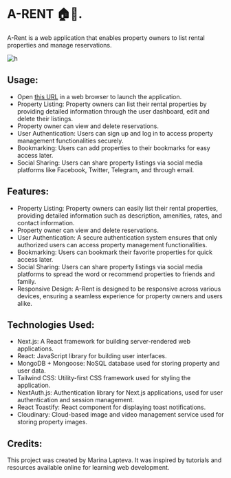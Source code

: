 # A-RENT 🏠💼.
A-Rent is a web application that enables property owners to list rental properties and manage reservations.

![h](https://github.com/LMV5/a-rent/assets/111173608/00e5c7e7-2b5c-4fd6-9ae2-e58ce5d012d7)

## Usage:
- Open [this URL](https://a-rent.vercel.app/) in a web browser to launch the application.
- Property Listing: Property owners can list their rental properties by providing detailed information through the user dashboard, edit and delete their listings.
- Property owner can view and delete reservations.
- User Authentication: Users can sign up and log in to access property management functionalities securely.
- Bookmarking: Users can add properties to their bookmarks for easy access later.
- Social Sharing: Users can share property listings via social media platforms like Facebook, Twitter, Telegram, and through email.

## Features:
- Property Listing: Property owners can easily list their rental properties, providing detailed information such as description, amenities, rates, and contact information.
- Property owner can view and delete reservations.
- User Authentication: A secure authentication system ensures that only authorized users can access property management functionalities.
- Bookmarking: Users can bookmark their favorite properties for quick access later.
- Social Sharing: Users can share property listings via social media platforms to spread the word or recommend properties to friends and family.
- Responsive Design: A-Rent is designed to be responsive across various devices, ensuring a seamless experience for property owners and users alike.

## Technologies Used:
- Next.js: A React framework for building server-rendered web applications.
- React: JavaScript library for building user interfaces.
- MongoDB + Mongoose: NoSQL database used for storing property and user data.
- Tailwind CSS: Utility-first CSS framework used for styling the application.
- NextAuth.js: Authentication library for Next.js applications, used for user authentication and session management.
- React Toastify: React component for displaying toast notifications.
- Cloudinary: Cloud-based image and video management service used for storing property images.

## Credits:

This project was created by Marina Lapteva. It was inspired by tutorials and resources available online for learning web development.
